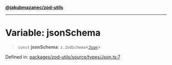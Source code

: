 [**@jakubmazanec/zod-utils**](../README.md)

---

# Variable: jsonSchema

> `const` **jsonSchema**: `z.ZodSchema`\<[`Json`](../type-aliases/Json.md)\>

Defined in:
[packages/zod-utils/source/types/Json.ts:7](https://github.com/jakubmazanec/tools/blob/90a5050fae768000bb00b2044438762c3c8c0f98/packages/zod-utils/source/types/Json.ts#L7)
